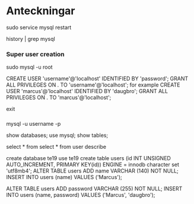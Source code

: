 # Anteckningar
sudo service mysql restart

history | grep mysql

### Super user creation
sudo mysql -u root


CREATE USER 'username'@'localhost' IDENTIFIED BY 'password';
GRANT ALL PRIVILEGES ON . TO 'username'@'localhost';
for example
CREATE USER 'marcus'@'localhost' IDENTIFIED BY 'daugbro';
GRANT ALL PRIVILEGES ON . TO 'marcus'@'localhost';

exit
###
mysql -u username -p

show databases;
use mysql;
show tables;

select * from 
select * from user
describe 

create database te19
use te19
create table users (id INT UNSIGNED AUTO_INCREMENT, PRIMARY KEY(id)) ENGINE = innodb character set 'utf8mb4';
ALTER TABLE users ADD name VARCHAR (140) NOT NULL;
INSERT INTO users (name) VALUES ('Marcus');

ALTER TABLE users ADD password VARCHAR (255) NOT NULL;
INSERT INTO users (name, password) VALUES ('Marcus', 'daugbro');
